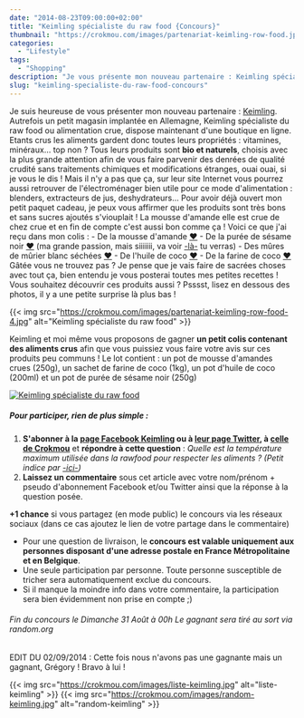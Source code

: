 ```yaml
---
date: "2014-08-23T09:00:00+02:00"
title: "Keimling spécialiste du raw food {Concours}"
thumbnail: "https://crokmou.com/images/partenariat-keimling-row-food.jpg"
categories:
  - "Lifestyle"
tags:
  - "Shopping"
description: "Je vous présente mon nouveau partenaire : Keimling spécialiste du raw food ou alimentation crue. Les aliments gardent donc toutes leurs propriétés..."
slug: "keimling-specialiste-du-raw-food-concours"
---
```


Je suis heureuse de vous présenter mon nouveau partenaire : [Keimling](http://www.keimling.fr/). Autrefois un petit magasin implantée en Allemagne, Keimling spécialiste du raw food ou alimentation crue, dispose maintenant d'une boutique en ligne. Etants crus les aliments gardent donc toutes leurs propriétés : vitamines, minéraux... top non ? Tous leurs produits sont **bio et naturels**, choisis avec la plus grande attention afin de vous faire parvenir des denrées de qualité crudité sans traitements chimiques et modifications étranges, ouai ouai, si je vous le dis ! Mais il n'y a pas que ça, sur leur site Internet vous pourrez aussi retrouver de l'électroménager bien utile pour ce mode d'alimentation : blenders, extracteurs de jus, deshydrateurs... Pour avoir déjà ouvert mon petit paquet cadeau, je peux vous affirmer que les produits sont très bons et sans sucres ajoutés s'viouplait ! La mousse d'amande elle est crue de chez crue et en fin de compte c'est aussi bon comme ça ! Voici ce que j'ai reçu dans mon colis : - De la mousse d'amande [❤](http://www.keimling.fr/mousse-d-amande-crue-1.html) - De la purée de sésame noir [❤](http://www.keimling.fr/puree-de-sesame-noir-tahini.html) (ma grande passion, mais siiiiiii, va voir [-là-](http://www.crokmou.com/?s=s%C3%A9same) tu verras) - Des mûres de mûrier blanc séchées [❤](http://www.keimling.fr/les-mures-du-murier-blanc.html) - De l'huile de coco [❤](http://www.keimling.fr/huile-de-noix-de-coco.html) - De la farine de coco [❤](http://www.keimling.fr/farine-de-coco-1.html) Gâtée vous ne trouvez pas ? Je pense que je vais faire de sacrées choses avec tout ça, bien entendu je vous posterai toutes mes petites recettes ! Vous souhaitez découvrir ces produits aussi ? Psssst, lisez en dessous des photos, il y a une petite surprise là plus bas !

{{< img src="https://crokmou.com/images/partenariat-keimling-row-food-4.jpg" alt="Keimling spécialiste du raw food" >}}

Keimling et moi même vous proposons de gagner **un petit colis contenant des aliments crus** afin que vous puissiez vous faire votre avis sur ces produits peu communs ! Le lot contient : un pot de mousse d'amandes crues (250g), un sachet de farine de coco (1kg), un pot d'huile de coco (200ml) et un pot de purée de sésame noir (250g)

[![Keimling spécialiste du raw food](https://crokmou.com/images/lot.jpg)](http://www.crokmou.com/wp-content/uploads/2014/08/lot.jpg)

##### Pour participer, rien de plus simple :

1.  **S'abonner à la [page Facebook Keimling](https://www.facebook.com/keimling.fr) ou à [leur page Twitter](https://twitter.com/KeimlingFR), à [celle de Crokmou](https://www.facebook.com/crokmou.blog)** et **répondre à cette question** : _Quelle est la température maximum utilisée dans la rawfood pour respecter les aliments ? (Petit indice par [-ici-](http://www.keimling.fr/a-propos-de-keimling/notre_philosophie))_
2.  **Laissez un commentaire** sous cet article avec votre nom/prénom + pseudo d'abonnement Facebook et/ou Twitter ainsi que la réponse à la question posée.

**+1 chance** si vous partagez (en mode public) le concours via les réseaux sociaux (dans ce cas ajoutez le lien de votre partage dans le commentaire)

*   Pour une question de livraison, le **concours est valable uniquement aux personnes disposant d'une adresse postale en France Métropolitaine et en Belgique**.
*   Une seule participation par personne. Toute personne susceptible de tricher sera automatiquement exclue du concours.
*   Si il manque la moindre info dans votre commentaire, la participation sera bien évidemment non prise en compte ;)

###### Fin du concours le Dimanche 31 Août à 00h Le gagnant sera tiré au sort via random.org

EDIT DU 02/09/2014 : Cette fois nous n'avons pas une gagnante mais un gagnant, Grégory ! Bravo à lui !

{{< img src="https://crokmou.com/images/liste-keimling.jpg" alt="liste-keimling" >}} {{< img src="https://crokmou.com/images/random-keimling.jpg" alt="random-keimling" >}}